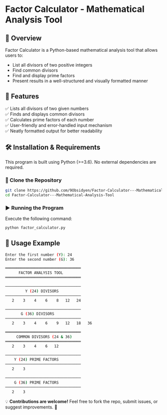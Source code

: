 # Factor Calculator - Mathematical Analysis Tool

## 📌 Overview
Factor Calculator is a Python-based mathematical analysis tool that allows users to:
- List all divisors of two positive integers
- Find common divisors
- Find and display prime factors
- Present results in a well-structured and visually formatted manner

## 🚀 Features
✅ Lists all divisors of two given numbers  
✅ Finds and displays common divisors  
✅ Calculates prime factors of each number  
✅ User-friendly and error-handled input mechanism  
✅ Neatly formatted output for better readability  

## 🛠️ Installation & Requirements
This program is built using Python (>=3.6). No external dependencies are required.

### 🔽 Clone the Repository
```sh
git clone https://github.com/9Obsidyen/Factor-Calculator---Mathematical-Analysis-Tool.git
cd Factor-Calculator---Mathematical-Analysis-Tool
```

### ▶️ Running the Program
Execute the following command:
```sh
python factor_calculator.py
```

## 📝 Usage Example
```sh
Enter the first number (Y): 24
Enter the second number (G): 36

══════════════════════════════════
      FACTOR ANALYSIS TOOL               
══════════════════════════════════

──────────────────────────────────
         Y (24) DIVISORS               
──────────────────────────────────
   2    3    4    6    8   12   24

──────────────────────────────────
       G (36) DIVISORS               
──────────────────────────────────
   2    3    4    6    9   12   18   36

══════════════════════════════════
     COMMON DIVISORS (24 & 36)       
══════════════════════════════════
   2    3    4    6   12

──────────────────────────────────
    Y (24) PRIME FACTORS       
──────────────────────────────────
   2    3

──────────────────────────────────
    G (36) PRIME FACTORS       
──────────────────────────────────
   2    3
```

💡 **Contributions are welcome!** Feel free to fork the repo, submit issues, or suggest improvements. 🚀
